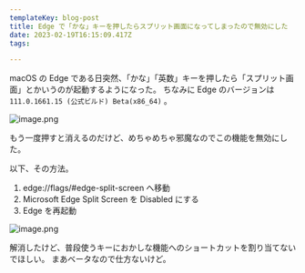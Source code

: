 ```yaml
---
templateKey: blog-post
title: Edge で「かな」キーを押したらスプリット画面になってしまったので無効にした
date: 2023-02-19T16:15:09.417Z
tags:

---
```


macOS の Edge である日突然、「かな」「英数」キーを押したら「スプリット画面」とかいうのが起動するようになった。
ちなみに Edge のバージョンは ``111.0.1661.15 (公式ビルド) Beta(x86_64)`` 。

![image.png](https://raw.githubusercontent.com/amay077/gatsby-starter-netlify-cms/master/src/img/2023-02-20-01GSN7ED3EZME6T96TRX4NQ1YB.png)

もう一度押すと消えるのだけど、めちゃめちゃ邪魔なのでこの機能を無効にした。

以下、その方法。

1. edge://flags/#edge-split-screen へ移動
2. Microsoft Edge Split Screen を Disabled にする
3. Edge を再起動

![image.png](https://raw.githubusercontent.com/amay077/gatsby-starter-netlify-cms/master/src/img/2023-02-20-01GSN7HVPGYZ6VD8285HVQQ6DQ.png)

解消したけど、普段使うキーにおかしな機能へのショートカットを割り当てないでほしい。
まあベータなので仕方ないけど。
